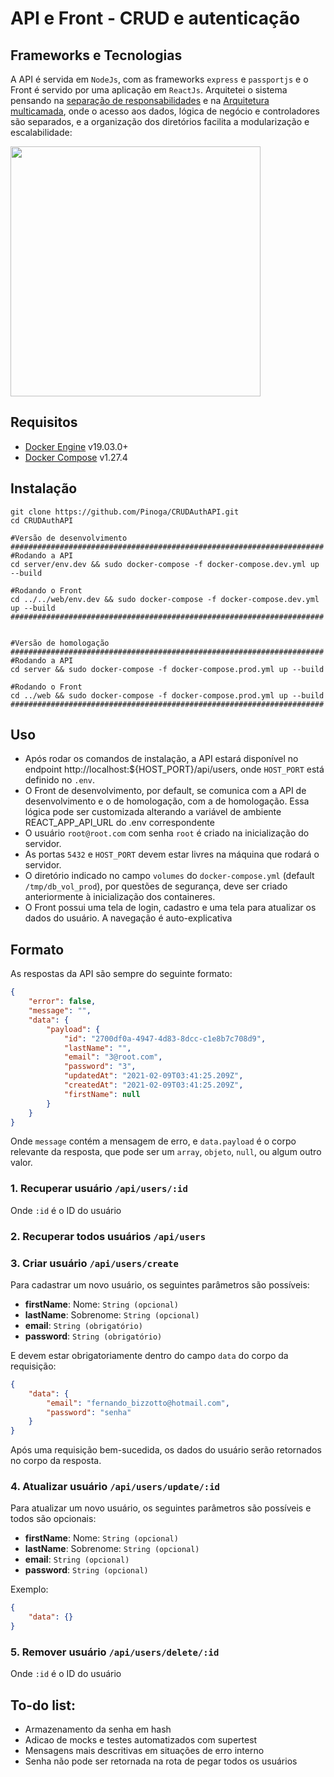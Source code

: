# API e Front - CRUD e autenticação

## Frameworks e Tecnologias

A API é servida em `NodeJs`, com as frameworks `express` e `passportjs` e o Front é servido por uma aplicação em `ReactJs`.
Arquitetei o sistema pensando na [separação de responsabilidades](https://pt.stackoverflow.com/questions/417198/o-que-%C3%A9-separa%C3%A7%C3%A3o-de-interesses-soc-separation-of-concerns#:~:text=A%20Separa%C3%A7%C3%A3o%20de%20Responsabilidades%20%C3%A9,sejam%20respons%C3%A1veis%20por%20responsabilidades%20distintas.) e na [Arquitetura multicamada](https://pt.wikipedia.org/wiki/Arquitetura_multicamada), onde o acesso aos dados, lógica de negócio e controladores são separados, e a organização dos diretórios facilita a modularização e escalabilidade:

  <img src=https://i.imgur.com/mdEazH6.png width=400>

## Requisitos

-   [Docker Engine](https://docs.docker.com/engine/install/ubuntu/) v19.03.0+
-   [Docker Compose](https://docs.docker.com/compose/install/) v1.27.4

## Instalação

```
git clone https://github.com/Pinoga/CRUDAuthAPI.git
cd CRUDAuthAPI

#Versão de desenvolvimento
######################################################################
#Rodando a API
cd server/env.dev && sudo docker-compose -f docker-compose.dev.yml up --build

#Rodando o Front
cd ../../web/env.dev && sudo docker-compose -f docker-compose.dev.yml up --build
######################################################################


#Versão de homologação
######################################################################
#Rodando a API
cd server && sudo docker-compose -f docker-compose.prod.yml up --build

#Rodando o Front
cd ../web && sudo docker-compose -f docker-compose.prod.yml up --build
######################################################################
```

## Uso

-   Após rodar os comandos de instalação, a API estará disponível no endpoint http://localhost:${HOST_PORT}/api/users, onde `HOST_PORT` está definido no `.env`.
-   O Front de desenvolvimento, por default, se comunica com a API de desenvolvimento e o de homologação, com a de homologação. Essa lógica pode ser customizada alterando a variável de ambiente REACT_APP_API_URL do .env correspondente
-   O usuário `root@root.com` com senha `root` é criado na inicialização do servidor.
-   As portas `5432` e `HOST_PORT` devem estar livres na máquina que rodará o servidor.
-   O diretório indicado no campo `volumes` do `docker-compose.yml` (default `/tmp/db_vol_prod`), por questões de segurança, deve ser criado anteriormente à inicialização dos containeres.
-   O Front possui uma tela de login, cadastro e uma tela para atualizar os dados do usuário. A navegação é auto-explicativa

## Formato

As respostas da API são sempre do seguinte formato:

```json
{
	"error": false,
	"message": "",
	"data": {
		"payload": {
			"id": "2700df0a-4947-4d83-8dcc-c1e8b7c708d9",
			"lastName": "",
			"email": "3@root.com",
			"password": "3",
			"updatedAt": "2021-02-09T03:41:25.209Z",
			"createdAt": "2021-02-09T03:41:25.209Z",
			"firstName": null
		}
	}
}
```

Onde `message` contém a mensagem de erro, e `data.payload` é o corpo relevante da resposta, que pode ser um `array`, `objeto`, `null`, ou algum outro valor.

### 1. Recuperar usuário `/api/users/:id`

Onde `:id` é o ID do usuário

### 2. Recuperar todos usuários `/api/users`

### 3. Criar usuário `/api/users/create`

Para cadastrar um novo usuário, os seguintes parâmetros são possíveis:

-   **firstName**: Nome: `String (opcional)`
-   **lastName**: Sobrenome: `String (opcional)`
-   **email**: `String (obrigatório)`
-   **password**: `String (obrigatório)`

E devem estar obrigatoriamente dentro do campo `data` do corpo da requisição:

```json
{
	"data": {
		"email": "fernando_bizzotto@hotmail.com",
		"password": "senha"
	}
}
```

Após uma requisição bem-sucedida, os dados do usuário serão retornados no corpo da resposta.

### 4. Atualizar usuário `/api/users/update/:id`

Para atualizar um novo usuário, os seguintes parâmetros são possíveis e todos são opcionais:

-   **firstName**: Nome: `String (opcional)`
-   **lastName**: Sobrenome: `String (opcional)`
-   **email**: `String (opcional)`
-   **password**: `String (opcional)`

Exemplo:

```json
{
	"data": {}
}
```

### 5. Remover usuário `/api/users/delete/:id`

Onde `:id` é o ID do usuário

## To-do list:

-   Armazenamento da senha em hash
-   Adicao de mocks e testes automatizados com supertest
-   Mensagens mais descritivas em situações de erro interno
-   Senha não pode ser retornada na rota de pegar todos os usuários

